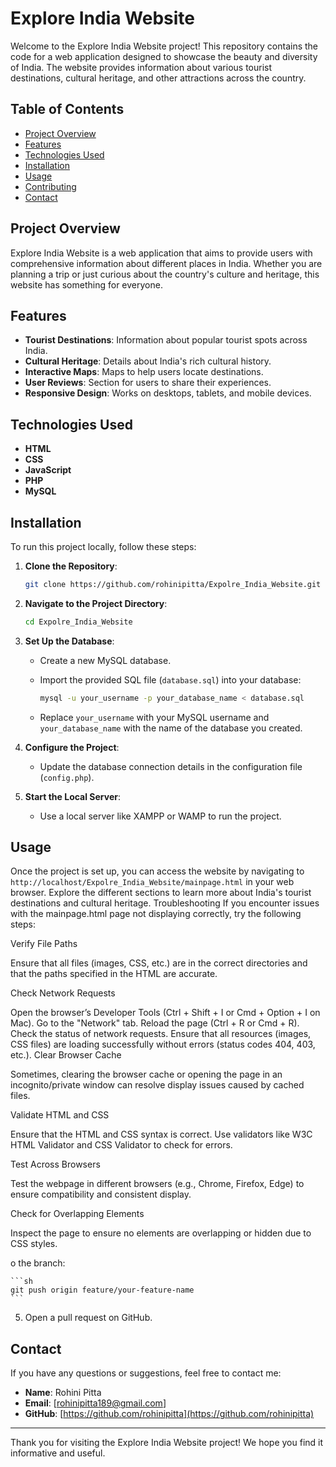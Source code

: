 # Explore India Website

Welcome to the Explore India Website project! This repository contains the code for a web application designed to showcase the beauty and diversity of India. The website provides information about various tourist destinations, cultural heritage, and other attractions across the country.

## Table of Contents

- [Project Overview](#project-overview)
- [Features](#features)
- [Technologies Used](#technologies-used)
- [Installation](#installation)
- [Usage](#usage)
- [Contributing](#contributing)
- [Contact](#contact)

## Project Overview

Explore India Website is a web application that aims to provide users with comprehensive information about different places in India. Whether you are planning a trip or just curious about the country's culture and heritage, this website has something for everyone.

## Features

- **Tourist Destinations**: Information about popular tourist spots across India.
- **Cultural Heritage**: Details about India's rich cultural history.
- **Interactive Maps**: Maps to help users locate destinations.
- **User Reviews**: Section for users to share their experiences.
- **Responsive Design**: Works on desktops, tablets, and mobile devices.

## Technologies Used

- **HTML**
- **CSS**
- **JavaScript**
- **PHP**
- **MySQL**

## Installation

To run this project locally, follow these steps:

1. **Clone the Repository**:

    ```sh
    git clone https://github.com/rohinipitta/Expolre_India_Website.git
    ```

2. **Navigate to the Project Directory**:

    ```sh
    cd Expolre_India_Website
    ```

3. **Set Up the Database**:

    - Create a new MySQL database.
    - Import the provided SQL file (`database.sql`) into your database:

      ```sh
      mysql -u your_username -p your_database_name < database.sql
      ```

    - Replace `your_username` with your MySQL username and `your_database_name` with the name of the database you created.

4. **Configure the Project**:

    - Update the database connection details in the configuration file (`config.php`).

5. **Start the Local Server**:

    - Use a local server like XAMPP or WAMP to run the project.

## Usage

Once the project is set up, you can access the website by navigating to `http://localhost/Expolre_India_Website/mainpage.html` in your web browser. Explore the different sections to learn more about India's tourist destinations and cultural heritage.
Troubleshooting
If you encounter issues with the mainpage.html page not displaying correctly, try the following steps:

Verify File Paths

Ensure that all files (images, CSS, etc.) are in the correct directories and that the paths specified in the HTML are accurate.

Check Network Requests

Open the browser’s Developer Tools (Ctrl + Shift + I or Cmd + Option + I on Mac).
Go to the "Network" tab.
Reload the page (Ctrl + R or Cmd + R).
Check the status of network requests. Ensure that all resources (images, CSS files) are loading successfully without errors (status codes 404, 403, etc.).
Clear Browser Cache

Sometimes, clearing the browser cache or opening the page in an incognito/private window can resolve display issues caused by cached files.

Validate HTML and CSS

Ensure that the HTML and CSS syntax is correct. Use validators like W3C HTML Validator and CSS Validator to check for errors.

Test Across Browsers

Test the webpage in different browsers (e.g., Chrome, Firefox, Edge) to ensure compatibility and consistent display.

Check for Overlapping Elements

Inspect the page to ensure no elements are overlapping or hidden due to CSS styles.

o the branch:

    ```sh
    git push origin feature/your-feature-name
    ```

5. Open a pull request on GitHub.

## Contact

If you have any questions or suggestions, feel free to contact me:

- **Name**: Rohini Pitta
- **Email**: [rohinipitta189@gmail.com]
- **GitHub**: [https://github.com/rohinipitta](https://github.com/rohinipitta)

---

Thank you for visiting the Explore India Website project! We hope you find it informative and useful.
